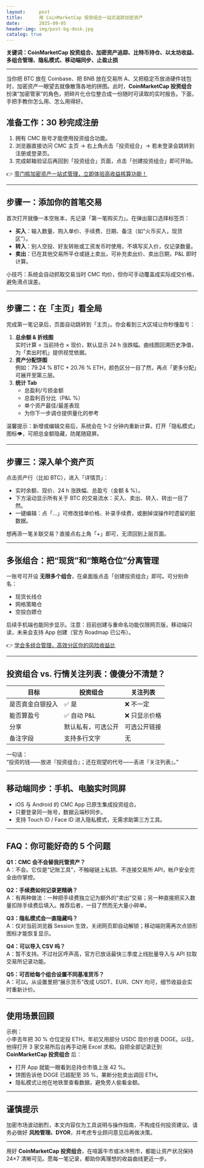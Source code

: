 ```yaml
---
layout:     post
title:      用 CoinMarketCap 投资组合一站式追踪加密资产
date:       2025-09-05
header-img: img/post-bg-desk.jpg
catalog: true
---
```


**关键词：CoinMarketCap 投资组合、加密资产追踪、比特币持仓、以太坊收益、多组合管理、隐私模式、移动端同步、止盈止损**

---

当你把 BTC 放在 Coinbase、把 BNB 放在交易所 A、又把稳定币放进硬件钱包时，加密资产一眼望去就像散落各地的拼图。此时，**CoinMarketCap 投资组合** 扮演“加密管家”的角色，把碎片化仓位整合成一份随时可读取的实时报告。下面，手把手教你怎么用、怎么用得好。

## 准备工作：30 秒完成注册

1. 拥有 CMC 账号才能使用投资组合功能。  
2. 浏览器直接访问 CMC 主页 → 右上角点击「投资组合」→ 若未登录会跳转到注册或登录页。  
3. 完成邮箱验证后再回到「投资组合」页面，点击「创建投资组合」即可开始。

👉 [零门槛加密资产一站式管理，立即体验高收益核算功能！](https://okxdog.com/)

---

## 步骤一：添加你的首笔交易

首次打开就像一本空账本，先记录「第一笔购买力」。在弹出窗口选择标签页：

- **买入**：输入数量、购入单价、手续费、日期、备注（如“火币买入，现货区”）。  
- **转入**：别人空投、好友转账或工资发币时使用，不填写买入价，仅记录数量。  
- **卖出**：已在其他交易所平仓或链上卖出，可补充卖出价、卖出日期，P&L 即时计算。

小技巧：系统会自动抓取交易当时 CMC 均价，但你可手动覆盖成实际成交价格，避免滑点误差。

---

## 步骤二：在「主页」看全局

完成第一笔记录后，页面自动跳转到「主页」。你会看到三大区域让你秒懂盈亏：

1. **总余额 & 折线图**  
   实时计算 = 当前持仓 × 现价，默认显示 24 h 涨跌幅。曲线图回溯历史净值，为「卖出时机」提供视觉依据。  
2. **资产分配饼图**  
   例如：79.24 % BTC + 20.76 % ETH，颜色区分一目了然，再点「更多分配」可展开至第三层。  
3. **统计 Tab**  
   - 总盈利/亏损金额  
   - 总盈利百分比（P&L %）  
   - 单个资产最佳/最差表现  
   - 为你下一步调仓提供量化的参考

温馨提示：新增或编辑交易后，系统会在 1–2 分钟内重新计算。打开「隐私模式」图标👁️，可把总金额隐藏，防尾随窥屏。

---

## 步骤三：深入单个资产页

点击资产行（比如 BTC），进入「详情页」：

- 实时余额、现价、24 h 涨跌幅、总盈亏（金额 & %）。  
- 下方滚动显示所有关于 BTC 的交易流水：买入、卖出、转入、转出一目了然。  
- 一键编辑：点「...」可修改挂单价格、补录手续费，或删掉误操作时遗留的脏数据。

想再添一笔关联交易？直接点右上角「+」即可，无须回到上层页面。

---

## 多张组合：把“现货”和“策略仓位”分离管理

一账号可开设 **无限多个组合**，在桌面版点击「创建投资组合」即可。可分别命名：

- 现货长线仓  
- 网格策略仓  
- 空投白嫖仓

后续手机端也能同步显示。注意：目前创建与重命名功能仅限网页版，移动端只读，未来会支持 App 创建（官方 Roadmap 已公布）。

👉 [学会多组合管理，高效分区你的风险收益比](https://okxdog.com/)

---

## 投资组合 vs. 行情关注列表：傻傻分不清楚？

| 目标 | 投资组合 | 关注列表 |
|---|---|---|
| 是否真金白银投入 | ✅ 是 | ❌ 不一定 |
| 能否算盈亏 | ✅ 自动 P&L | ❌ 只显示价格 |
| 分享 | 默认私有，可选公开 | 可选公开链接 |
| 备注字段 | 支持多行文字 | 无 |

一句话：  
“投资的钱——放进『投资组合』；还在观望的代号——丢进『关注列表』。”

---

## 移动端同步：手机、电脑实时同屏

- iOS 与 Android 的 CMC App 已原生集成投资组合。  
- 只要登录同一账号，数据云端秒同步。  
- 支持 Touch ID / Face ID 进入隐私模式，无需求助第三方工具。

---

## FAQ：你可能好奇的 5 个问题

**Q1：CMC 会不会替我托管资产？**  
A：不会。它仅是“记账工具”，不触碰链上私钥、不连接交易所 API，帐户安全完全由你掌控。

**Q2：手续费如何记录更精确？**  
A：有两种做法：一种把手续费独立记为额外的“卖出”交易；另一种直接把买入数量扣除手续费后填入。推荐后者，一目了然而无大量小碎单。

**Q3：隐私模式会一直隐藏吗？**  
A：仅对当前浏览器 Session 生效，关闭网页即自动解锁；移动端则需再次点锁形图标才能恢复显示。

**Q4：可以导入 CSV 吗？**  
A：暂不支持。不过社区呼声高，官方已放话最快三季度上线批量导入与 API 拉取交易所记录功能。

**Q5：可否给每个组合设置不同基准货币？**  
A：可以。从设置里把“展示货币”改成 USDT、EUR、CNY 均可，细节收益会实时重新计价。

---

## 使用场景回顾

示例：  
小李去年把 30 % 仓位定投 ETH，年初又用部分 USDC 现价抄底 DOGE。以往，他得打开 3 家交易所后台再手动用 Excel 求和。自把全部记录迁到 **CoinMarketCap 投资组合** 后：

- 打开 App 就能一眼看到总持仓市值上涨 42 %。  
- 饼图告诉他 DOGE 已超配至 35 %，果断分批卖出调回 ETH。  
- 隐私模式让他在地铁里查看数据，避免旁人偷看金额。

---

## 谨慎提示

加密市场波动剧烈，本文内容仅为工具说明与操作指南，不构成任何投资建议。请务必做好 **风险管理、DYOR**，并考虑专业顾问意见后再做决策。

---

用好 **CoinMarketCap 投资组合**，在喧嚣牛市或冰冷熊市，都能让资产状况保持 24×7 清晰可见。愿每一笔记录，都助你离理想的收益曲线更近一步。